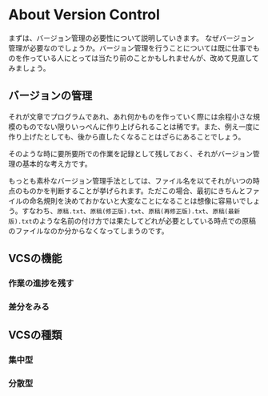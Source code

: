# About Version Control
まずは、バージョン管理の必要性について説明していきます。
なぜバージョン管理が必要なのでしょうか。バージョン管理を行うことについては既に仕事でものを作っている人にとっては当たり前のことかもしれませんが、改めて見直してみましょう。

## バージョンの管理

それが文章でプログラムであれ、あれ何かものを作っていく際には余程小さな規模のものでない限りいっぺんに作り上げられることは稀です。また、例え一度に作り上げたとしても、後から直したくなることはざらにあることでしょう。

そのような時に要所要所での作業を記録として残しておく、それがバージョン管理の基本的な考え方です。

もっとも素朴なバージョン管理手法としては、ファイル名を以てそれがいつの時点のものかを判断することが挙げられます。ただこの場合、最初にきちんとファイルの命名規則を決めておかないと大変なことになることは想像に容易いでしょう。すなわち、`原稿.txt`、`原稿(修正版).txt`、`原稿(再修正版).txt`、`原稿(最新版).txt`のような名前の付け方では果たしてどれが必要としている時点での原稿のファイルなのか分からなくなってしまうのです。


## VCSの機能

### 作業の進捗を残す
### 差分をみる

## VCSの種類
### 集中型
### 分散型
